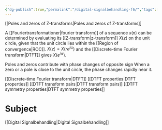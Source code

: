 ```yaml
---
{"dg-publish":true,"permalink":"/digital-signalbehandling-f6/","tags":["föreläsning","digitalsignalbehandling"]}
---
```



[[Poles and zeros of Z-transforms\|Poles and zeros of Z-transforms]]


A [[Fouriertransformationer\|fourier transform]] of a sequence $x(n)$ can be determined by evaluating its [[Z-transform\|z-transform]] $X(z)$ on the unit circle, given that the unit circle lies within the [[Region of convergence\|ROC]]. $X(z)=X(re^{j \omega})$ and the [[Discrete-time Fourier transform\|DTFT]] gives $X(e^{jw})$.

Poles and zeros contribute with phase changes of opposite sign
When a zero or a pole is close to the unit circle, the phase changes rapidly near it.

[[Discrete-time Fourier transform\|DTFT]]
[[DTFT properties\|DTFT properties]]
[[DTFT transform pairs\|DTFT transform pairs]]
[[DTFT symmetry properties\|DTFT symmetry properties]]

# Subject
[[Digital Signalbehandling\|Digital Signalbehandling]]
